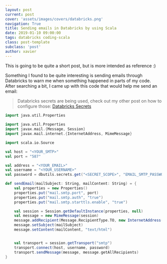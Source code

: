 ```yaml
---
layout: post
current: post
cover: 'assets/images/covers/databricks.png'
navigation: True
title: Sending emails in Databricks by using Scala
date: 2019-01-10 09:00:00
tags: databricks coding-scala
class: post-template
subclass: 'post'
author: xavier
---
```


This is going to be quite a short post, but is more intended as reference :) 

Something I found to be quite interesting is sending emails through Databricks to warn me when something happened in parts of my code. After searching a bit, I came up with this code that would help me send an email:

> Databricks secrets are being used, check out my other post on how to configure those: [Databricks Secrets](/databricks-using-secrets)

```scala
import java.util.Properties
 
import java.util.Properties
import javax.mail.{Message, Session}
import javax.mail.internet.{InternetAddress, MimeMessage}

import scala.io.Source

val host = "<YOUR_SMTP>"
val port = "587"

val address = "<YOUR_EMAIL>"
val username = "<YOUR_USERNAME>"
val password = dbutils.secrets.get("<SECRET_SCOPE>", "EMAIL_SMTP_PASSWORD") 

def sendEmail(mailSubject: String, mailContent: String) = {
    val properties = new Properties()
    properties.put("mail.smtp.port", port)
    properties.put("mail.smtp.auth", "true")
    properties.put("mail.smtp.starttls.enable", "true")

    val session = Session.getDefaultInstance(properties, null)
    val message = new MimeMessage(session)
    message.addRecipient(Message.RecipientType.TO, new InternetAddress(address));
    message.setSubject(mailSubject)
    message.setContent(mailContent, "text/html")


    val transport = session.getTransport("smtp")
    transport.connect(host, username, password)
    transport.sendMessage(message, message.getAllRecipients)
}
```